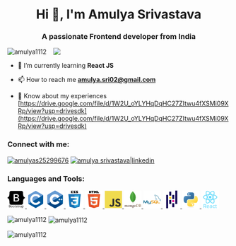 <h1 align="center">Hi 👋, I'm Amulya Srivastava</h1>
<h3 align="center">A passionate Frontend developer from India</h3>

<img align="right" width="400" src="https://www.google.com/url?sa=i&url=https%3A%2F%2Fwww.freepik.com%2Fvectors%2Fweb-developer&psig=AOvVaw2sbjN62oaTJMvklRWZT8Kh&ust=1707411028432000&source=images&cd=vfe&opi=89978449&ved=0CBMQjRxqFwoTCIC63PDXmYQDFQAAAAAdAAAAABAE">

<p align="left"> <img src="https://komarev.com/ghpvc/?username=amulya1112&label=Profile%20views&color=0e75b6&style=flat" alt="amulya1112" /> </p>

- 🌱 I’m currently learning **React JS**

- 📫 How to reach me **amulya.sri02@gmail.com**

- 📄 Know about my experiences [https://drive.google.com/file/d/1W2U_oYLYHqDqHC27ZItwu4fXSMi09XRp/view?usp=drivesdk](https://drive.google.com/file/d/1W2U_oYLYHqDqHC27ZItwu4fXSMi09XRp/view?usp=drivesdk)

<h3 align="left">Connect with me:</h3>
<p align="left">
<a href="https://twitter.com/amulyas25299676" target="blank"><img align="center" src="https://raw.githubusercontent.com/rahuldkjain/github-profile-readme-generator/master/src/images/icons/Social/twitter.svg" alt="amulyas25299676" height="30" width="40" /></a>
<a href="https://linkedin.com/in/amulya srivastava|linkedin" target="blank"><img align="center" src="https://raw.githubusercontent.com/rahuldkjain/github-profile-readme-generator/master/src/images/icons/Social/linked-in-alt.svg" alt="amulya srivastava|linkedin" height="30" width="40" /></a>
</p>

<h3 align="left">Languages and Tools:</h3>
<p align="left"> <a href="https://getbootstrap.com" target="_blank" rel="noreferrer"> <img src="https://raw.githubusercontent.com/devicons/devicon/master/icons/bootstrap/bootstrap-plain-wordmark.svg" alt="bootstrap" width="40" height="40"/> </a> <a href="https://www.cprogramming.com/" target="_blank" rel="noreferrer"> <img src="https://raw.githubusercontent.com/devicons/devicon/master/icons/c/c-original.svg" alt="c" width="40" height="40"/> </a> <a href="https://www.w3schools.com/cpp/" target="_blank" rel="noreferrer"> <img src="https://raw.githubusercontent.com/devicons/devicon/master/icons/cplusplus/cplusplus-original.svg" alt="cplusplus" width="40" height="40"/> </a> <a href="https://www.w3schools.com/css/" target="_blank" rel="noreferrer"> <img src="https://raw.githubusercontent.com/devicons/devicon/master/icons/css3/css3-original-wordmark.svg" alt="css3" width="40" height="40"/> </a> <a href="https://www.w3.org/html/" target="_blank" rel="noreferrer"> <img src="https://raw.githubusercontent.com/devicons/devicon/master/icons/html5/html5-original-wordmark.svg" alt="html5" width="40" height="40"/> </a> <a href="https://developer.mozilla.org/en-US/docs/Web/JavaScript" target="_blank" rel="noreferrer"> <img src="https://raw.githubusercontent.com/devicons/devicon/master/icons/javascript/javascript-original.svg" alt="javascript" width="40" height="40"/> </a> <a href="https://www.mongodb.com/" target="_blank" rel="noreferrer"> <img src="https://raw.githubusercontent.com/devicons/devicon/master/icons/mongodb/mongodb-original-wordmark.svg" alt="mongodb" width="40" height="40"/> </a> <a href="https://www.mysql.com/" target="_blank" rel="noreferrer"> <img src="https://raw.githubusercontent.com/devicons/devicon/master/icons/mysql/mysql-original-wordmark.svg" alt="mysql" width="40" height="40"/> </a> <a href="https://pandas.pydata.org/" target="_blank" rel="noreferrer"> <img src="https://raw.githubusercontent.com/devicons/devicon/2ae2a900d2f041da66e950e4d48052658d850630/icons/pandas/pandas-original.svg" alt="pandas" width="40" height="40"/> </a> <a href="https://www.python.org" target="_blank" rel="noreferrer"> <img src="https://raw.githubusercontent.com/devicons/devicon/master/icons/python/python-original.svg" alt="python" width="40" height="40"/> </a> <a href="https://reactjs.org/" target="_blank" rel="noreferrer"> <img src="https://raw.githubusercontent.com/devicons/devicon/master/icons/react/react-original-wordmark.svg" alt="react" width="40" height="40"/> </a> </p>

<p><img align="left" src="https://github-readme-stats.vercel.app/api/top-langs?username=amulya1112&show_icons=true&locale=en&layout=compact" alt="amulya1112" /></p>

<p>&nbsp;<img align="center" src="https://github-readme-stats.vercel.app/api?username=amulya1112&show_icons=true&locale=en" alt="amulya1112" /></p>

<p><img align="center" src="https://github-readme-streak-stats.herokuapp.com/?user=amulya1112&" alt="amulya1112" /></p>
